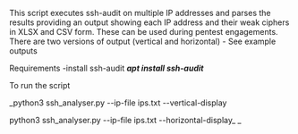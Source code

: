 This script executes ssh-audit on multiple IP addresses and parses the results providing an output showing each IP address and their weak ciphers in XLSX and CSV form. These can be used during pentest engagements.
There are two versions of output (vertical and horizontal) - See example outputs

Requirements -install ssh-audit 
_**apt install ssh-audit**_

To run the script

_python3 ssh_analyser.py --ip-file ips.txt --vertical-display

python3 ssh_analyser.py --ip-file ips.txt --horizontal-display_
_


